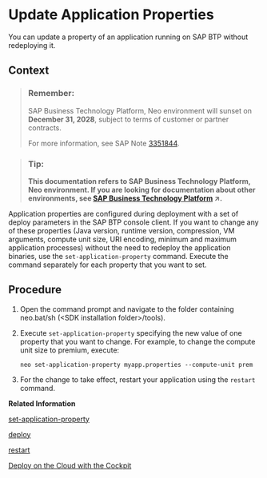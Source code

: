 <!-- loiocadb1dd3cda3464b8a5315a08cbb0566 -->

# Update Application Properties

You can update a property of an application running on SAP BTP without redeploying it.



## Context

> ### Remember:  
> SAP Business Technology Platform, Neo environment will sunset on **December 31, 2028**, subject to terms of customer or partner contracts.
> 
> For more information, see SAP Note [3351844](https://me.sap.com/notes/3351844).

> ### Tip:  
> **This documentation refers to SAP Business Technology Platform, Neo environment. If you are looking for documentation about other environments, see [SAP Business Technology Platform](https://help.sap.com/viewer/65de2977205c403bbc107264b8eccf4b/Cloud/en-US/6a2c1ab5a31b4ed9a2ce17a5329e1dd8.html "SAP Business Technology Platform (SAP BTP) is an integrated offering comprised of four technology portfolios: database and data management, application development and integration, analytics, and intelligent technologies. The platform offers users the ability to turn data into business value, compose end-to-end business processes, and build and extend SAP applications quickly.") :arrow_upper_right:.**

Application properties are configured during deployment with a set of deploy parameters in the SAP BTP console client. If you want to change any of these properties \(Java version, runtime version, compression, VM arguments, compute unit size, URI encoding, minimum and maximum application processes\) without the need to redeploy the application binaries, use the `set-application-property` command. Execute the command separately for each property that you want to set.



## Procedure

1.  Open the command prompt and navigate to the folder containing neo.bat/sh \(<SDK installation folder\>/tools\).

2.  Execute `set-application-property` specifying the new value of one property that you want to change. For example, to change the compute unit size to premium, execute:

    ```
    neo set-application-property myapp.properties --compute-unit prem
    ```

3.  For the change to take effect, restart your application using the `restart` command.


**Related Information**  


[set-application-property](set-application-property-113e957.md "Use this command to change the value of a single property of a deployed application without the need to redeploy it. Execute the command separately for each property that you want to set. For the changes to take effect, restart the application.")

[deploy](deploy-937db4f.md "Deploying an application publishes it to SAP BTP. Use the optional parameters to make some specific configurations of the deployed application.")

[restart](restart-7c0f7a1.md "Use this command to restart your application or a single application process. The effect of the restart command is the same as executing the stop command first and when the application is stopped, starting it with the start command.")

[Deploy on the Cloud with the Cockpit](../30-development-neo/deploy-on-the-cloud-with-the-cockpit-abded96.md "The cockpit allows you to deploy Java applications as WAR files and supports a number of deployment options for configuring the application.")

